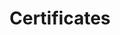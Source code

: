 ---
layout: cv
permalink: /cv/
title: Certificates
nav: true
nav_order: 5
description: Bunch of certificates
---